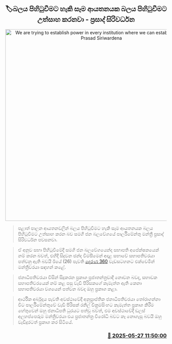 <p align='center'><b><h2 align='center' title='We are trying to establish power in every institution where we can establish power - Prasad Siriwardena'>🏷බලය පිහිටුවීමට හැකි සෑම ආයතනයක බලය පිහිටුවීමට උත්සාහ කරනවා - ප්‍රසාද් සිරිවර්ධන</h2></b></p>
<p align='center'><img src='https://helakuru.sgp1.cdn.digitaloceanspaces.com/esana/images/lib/prasad-siriwardana-ui.jpg' width='600' alt='We are trying to establish power in every institution where we can establish power - Prasad Siriwardena'></p>

> පළාත් පාලන ආයතනවලින් බලය පිහිටුවීමට හැකි සෑම ආයතනයක බලය පිහිටුවීමට උත්සාහ කරන බව සමගි ජන බලවේගයේ පාර්ලිමේන්තු මන්ත්‍රී ප්‍රසාද් සිරිවර්ධන පවසනවා.

> ඒ අනුව සභා පිහිටුවීමේදී සමගි ජන බලවේගයෙන්ද සභාපති අපේක්ෂකයෙක් නම් කරන බවත්, එහිදී සිදුවන ඡන්ද විමසීමෙන් අදාළ සභාවේ සභාපතිවරයා පත්වනු ඇති බවයි ඊයේ (26) පැවති <a href='https://youtu.be/2ZelC6dE4EY'>දෙරණ 360</a> වැඩසටහනට එක්වෙමින් මන්ත්‍රීවරයා සඳහන් කළේ.

> ජනාධිපතිවරයා විසින් සිදුකරන ප්‍රකාශ ප්‍රජාතන්ත්‍රවාදී නොවන බවද, සභාවක සභාපතිවරයෙක් නම් කළ පසු වැඩි පිරිසකගේ කැමැත්ත ඇති කෙනා සභාපතිවරයා වශයෙන් පත්වන බවද ඔහු ප්‍රකා‍ශ කළා.

> ආර්ථික අර්බුදය පැවති අවස්ථාවේදී අනුප්‍රාප්තික ජනාධිපතිවරයා තෝරාගන්නා විට පාර්ලිමේන්තුවේ වැඩි පිරිසක් රනිල් වික්‍රමසිංහට කැමැත්ත ප්‍රකාශ කිරීම හ‍ේතුවෙන් ඔහු ජනාධිපති ධුරයට පත්වූ බවත්, එම අවස්ථාවේදී ඩලස් අලහප්පෙරුම මන්ත්‍රීවරයා එය ප්‍රජාතන්ත්‍ර විරෝධී බවට කෑ නොගැසූ බවයි ඔහු වැඩිදුරටත් ප්‍රකාශ කර සිටියේ.



<h3 align='right'><a href='https://www.helakuru.lk/esana/p/110461/'>📅 2025-05-27 11:50:00</a></h3>
